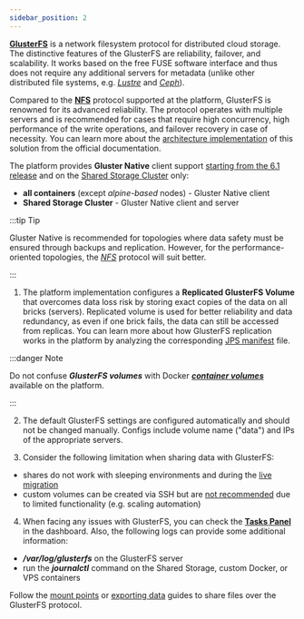 ```yaml
---
sidebar_position: 2
---
```


**[GlusterFS](https://docs.gluster.org/en/latest/)** is a network filesystem protocol for distributed cloud storage. The distinctive features of the GlusterFS are reliability, failover, and scalability. It works based on the free FUSE software interface and thus does not require any additional servers for metadata (unlike other distributed file systems, e.g. _[Lustre](https://www.lustre.org/)_ and _[Ceph](https://ceph.io/en/)_).

Compared to the **[NFS](/docs/Data%20Storage%20Container/Data%20Sharing/Mount%20Protocols/NFS)** protocol supported at the platform, GlusterFS is renowned for its advanced reliability. The protocol operates with multiple servers and is recommended for cases that require high concurrency, high performance of the write operations, and failover recovery in case of necessity. You can learn more about the [architecture implementation](https://docs.gluster.org/en/latest/Quick-Start-Guide/Architecture/) of this solution from the official documentation.

The platform provides **Gluster Native** client support <u>starting from the 6.1 release</u> and on the [Shared Storage Cluster](/docs/Data%20Storage%20Container/Shared%20Storage%20Container#shared-storage-auto-cluster) only:

- **all containers** (except _alpine-based_ nodes) - Gluster Native client
- **Shared Storage Cluster** - Gluster Native client and server

:::tip Tip

Gluster Native is recommended for topologies where data safety must be ensured through backups and replication. However, for the performance-oriented topologies, the _[NFS](/docs/Data%20Storage%20Container/Data%20Sharing/Mount%20Protocols/NFS)_ protocol will suit better.

:::

1. The platform implementation configures a **Replicated GlusterFS Volume** that overcomes data loss risk by storing exact copies of the data on all bricks (servers). Replicated volume is used for better reliability and data redundancy, as even if one brick fails, the data can still be accessed from replicas. You can learn more about how GlusterFS replication works in the platform by analyzing the corresponding [JPS manifest](https://github.com/jelastic-jps/glusterfs/blob/master/replication-logic.jps) file.

:::danger Note

Do not confuse **_GlusterFS volumes_** with Docker **_[container volumes](/docs/Container/Container%20Configuration/Volumes)_** available on the platform.

:::

2. The default GlusterFS settings are configured automatically and should not be changed manually. Configs include volume name ("data") and IPs of the appropriate servers.

3. Consider the following limitation when sharing data with GlusterFS:

- shares do not work with sleeping environments and during the [live migration](/docs/EnvironmentManagement/Environment%20Regions/Migration%20between%20Regions#live-migration)
- custom volumes can be created via SSH but are <u>not recommended</u> due to limited functionality (e.g. scaling automation)

4. When facing any issues with GlusterFS, you can check the **[Tasks Panel](/docs/QuickStart/Dashboard%20Guide)** in the dashboard. Also, the following logs can provide some additional information:

- **_/var/log/glusterfs_** on the GlusterFS server
- run the **_journalctl_** command on the Shared Storage, custom Docker, or VPS containers

Follow the [mount points](/docs/Data%20Storage%20Container/Data%20Sharing/Mount%20Points) or [exporting data](/docs/Data%20Storage%20Container/Data%20Sharing/Exporting%20Data%20for%20Sharing) guides to share files over the GlusterFS protocol.
